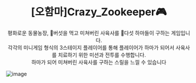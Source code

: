 <div align="center">
<h1>[오함마]Crazy_Zookeeper🎮</h1>
평화로운 동물농장, 🍄버섯을 먹고 미쳐버린 사육사를 🦛다섯 하마들이 구하는 게임입니다.<br> 각각의 미니게임 형식의 3스테이지 플레이어를 통해 플레이어가 하마가 되어서 사육사를 치료하기 위한 미션과 전투를 수행합니다.<br>하마가 되어 미쳐버린 사육사를 구하는 스릴을 느낄 수 있습니다
</div>

![image](https://github.com/KimEoJin24/Crazy_Zookeeper/assets/101281567/8855a5a2-01f5-4112-91c5-774a264ffcb1)
